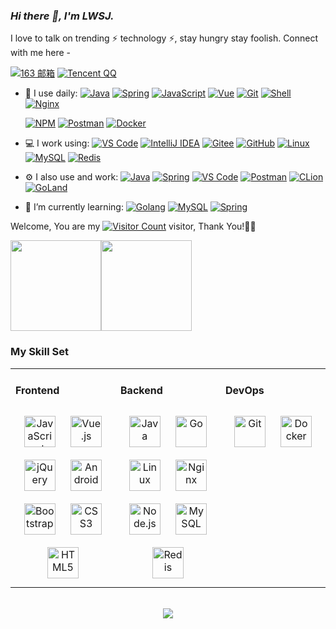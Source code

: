 <link rel="stylesheet" type="text/css" href="./beautiful.css">

### _Hi there 👋, I'm LWSJ._

I love to talk on trending ⚡ technology ⚡, stay hungry stay foolish. Connect with me here -

[![163 邮箱](https://img.shields.io/badge/-163%20Mail-FC1F1F?style=plastic&link=mailto:find_onepiece@163.com)](mailto:lzwgxust@163.com)
[![Tencent QQ](https://img.shields.io/badge/Tencent%23QQ-%2312B7F5?style=for-the-badge&logo=tencentqq&logoColor=white)](mailto:2898175301@qq.com)
<!-- [![WeChat](https://img.shields.io/badge/WeChat-07C160?logo=wechat&logoColor=white)](url) -->

- 🚀 I use daily:
  [![Java](https://img.shields.io/badge/java-%23ED8B00.svg?style=for-the-badge&logo=openjdk&logoColor=white)](https://www.lzwgxust.top/)
  [![Spring](https://img.shields.io/badge/spring-%236DB33F.svg?style=for-the-badge&logo=spring&logoColor=white)](https://www.lzwgxust.top/)
  [![JavaScript](https://img.shields.io/badge/JavaScript-000000?logo=JavaScript&logoColor=FFCA28)](https://www.lzwgxust.top/)
  [![Vue](https://img.shields.io/badge/Vue.js-35495E?logo=vue.js&logoColor=4FC08D)](https://www.lzwgxust.top/)
  [![Git](https://img.shields.io/badge/-Git-000000?logo=git&logoColor=FF7043)](https://www.lzwgxust.top/)
  [![Shell](https://img.shields.io/badge/-Shell-4EC422?logo=Shell&logoColor=FF7043)](https://www.lzwgxust.top/)
  [![Nginx](https://img.shields.io/badge/-Nginx-F6C915?logo=nginx&logoColor=029137)](https://www.lzwgxust.top/)
  <!-- [![Webpack](https://img.shields.io/badge/-webpack-2B3A42?logo=webpack&logoColor=75AFCC)](https://www.lzwgxust.top/) -->
  [![NPM](https://img.shields.io/badge/-NPM-2875E3?logo=npm&logoColor=029137)](https://www.lzwgxust.top/)
  [![Postman](https://img.shields.io/badge/-Postman-7A1FA2?logo=postman&logoColor=FC8019)](https://www.lzwgxust.top/)
  [![Docker](https://img.shields.io/badge/docker-20232A?logo=docker&logoColor=61DAFB)](https://www.lzwgxust.top/)
  <!-- [![Jenkins](https://img.shields.io/badge/-Jenkins-F6C915?logo=jenkins&logoColor=F16061)](https://www.lzwgxust.top/) -->

- 💻 I work using:
  [![VS Code](https://img.shields.io/badge/-VS%20Code-007ACC?style=plastic&logo=visual-studio-code)](https://www.lzwgxust.top/)
  [![IntelliJ IDEA](https://img.shields.io/badge/IntelliJIDEA-000000.svg?style=for-the-badge&logo=intellij-idea&logoColor=white)](https://www.lzwgxust.top/)
  [![Gitee](https://img.shields.io/badge/-Gitee-A80025?logo=gitee&logoColor=F16061)](https://www.lzwgxust.top/)
  [![GitHub](https://img.shields.io/badge/-GitHub-181717?style=plastic&logo=github)](https://www.lzwgxust.top/)
  [![Linux](https://img.shields.io/badge/-Linux-F16061?logo=linux&logoColor=000)](https://www.lzwgxust.top/)
  [![MySQL](https://img.shields.io/badge/mysql-%2300f.svg?style=for-the-badge&logo=mysql&logoColor=white)](https://www.lzwgxust.top/)
  [![Redis](https://img.shields.io/badge/redis-%23DD0031.svg?style=for-the-badge&logo=redis&logoColor=white)](https://www.lzwgxust.top/)

- ⚙️ I also use and work:
  [![Java](https://img.shields.io/badge/java-%23ED8B00.svg?style=for-the-badge&logo=openjdk&logoColor=white)](https://www.lzwgxust.top/)
  [![Spring](https://img.shields.io/badge/spring-%236DB33F.svg?style=for-the-badge&logo=spring&logoColor=white)](https://www.lzwgxust.top/)
  [![VS Code](https://img.shields.io/badge/-VS%20Code-007ACC?style=plastic&logo=visual-studio-code)](https://www.lzwgxust.top/)
  [![Postman](https://img.shields.io/badge/-Postman-7A1FA2?logo=postman&logoColor=FC8019)](https://www.lzwgxust.top/)
  [![CLion](https://img.shields.io/badge/CLion-black?style=for-the-badge&logo=clion&logoColor=white)](https://www.lzwgxust.top/)
  [![GoLand](https://img.shields.io/badge/-GoLand-000?logo=goland&logoColor=00ACC1)](https://www.lzwgxust.top/)


- 🌱 I’m currently learning:
  [![Golang](https://img.shields.io/badge/-Golang-02569B?logo=go&logoColor=00ACC1)](https://www.lzwgxust.top/)
  [![MySQL](https://img.shields.io/badge/mysql-%2300f.svg?style=for-the-badge&logo=mysql&logoColor=white)](https://www.lzwgxust.top/)
  [![Spring](https://img.shields.io/badge/spring-%236DB33F.svg?style=for-the-badge&logo=spring&logoColor=white)](https://www.lzwgxust.top/)


Welcome, You are my [![Visitor Count](https://profile-counter.glitch.me/Luozongwei/count.svg)](https://www.lzwgxust.top/) visitor, Thank You!🎉🎉

<!-- [![Top Langs](https://github-readme-stats.vercel.app/api/top-langs/?username=all-smile&theme=flag-india)](https://github.com/all-smile/github-readme-stats) -->

[<span><img src="https://github-readme-stats.vercel.app/api/top-langs/?username=Luozongwei&layout=compact" height=145/></span><span><img src="https://github-readme-stats.vercel.app/api?username=Luozongwei&count_private=true&show_icons=true" height=145/></span>](https://www.lzwgxust.top/)

<!--
<table border="0">
<tr>
<td valign="top">
<img src="https://github-readme-stats.vercel.app/api/top-langs/?username=all-smile&layout=compact" alt="Top Langs" height="160" />
</td>
<td valign="top">
<img src="https://github-readme-stats.vercel.app/api?username=all-smile&show_icons=true" alt="all-smile's GitHub stats" height="160" />
</td>
</tr>
</table>
-->

<!--
![Top Langs](https://github-readme-stats.vercel.app/api/top-langs/?username=all-smile&layout=compact)
![all-smile's GitHub stats](https://github-readme-stats.vercel.app/api?username=all-smile&show_icons=true)
-->

### My Skill Set
<table><tr><td valign="top" width="33%">



#### Frontend
<div align="center">
<img style="margin: 10px" src="https://profilinator.rishav.dev/skills-assets/javascript-original.svg" alt="JavaScript" height="50" />
<img style="margin: 10px" src="https://profilinator.rishav.dev/skills-assets/vuejs-original-wordmark.svg" alt="Vue.js" height="50" />
<!-- <img style="margin: 10px" src="https://profilinator.rishav.dev/skills-assets/react-original-wordmark.svg" alt="React" height="50" /> -->
<!-- <img style="margin: 10px" src="https://profilinator.rishav.dev/skills-assets/webpack-original.svg" alt="Webpack" height="50" /> -->
<img style="margin: 10px" src="https://profilinator.rishav.dev/skills-assets/jquery.png" alt="jQuery" height="50" />
<img style="margin: 10px" src="https://profilinator.rishav.dev/skills-assets/android-original-wordmark.svg" alt="Android" height="50" />
<!-- <img style="margin: 10px" src="https://profilinator.rishav.dev/skills-assets/sass-original.svg" alt="Sass" height="50" /> -->
<!-- <img style="margin: 10px" src="https://profilinator.rishav.dev/skills-assets/powershell.png" alt="PowerShell" height="50" /> -->
<!-- <img style="margin: 10px" src="https://profilinator.rishav.dev/skills-assets/redux-original.svg" alt="Redux" height="50" /> -->
<img style="margin: 10px" src="https://profilinator.rishav.dev/skills-assets/bootstrap-plain.svg" alt="Bootstrap" height="50" />
<img style="margin: 10px" src="https://profilinator.rishav.dev/skills-assets/css3-original-wordmark.svg" alt="CSS3" height="50" />
<img style="margin: 10px" src="https://profilinator.rishav.dev/skills-assets/html5-original-wordmark.svg" alt="HTML5" height="50" />
</div>


</td>
<td valign="top" width="33%">

#### Backend
<div align="center">
<img style="margin: 10px" src="https://profilinator.rishav.dev/skills-assets/java-original-wordmark.svg" alt="Java" height="50" /></a> 
<img style="margin: 10px" src="https://profilinator.rishav.dev/skills-assets/go-original.svg" alt="Go" height="50" />
<img style="margin: 10px" src="https://profilinator.rishav.dev/skills-assets/linux-original.svg" alt="Linux" height="50" />
<img style="margin: 10px" src="https://profilinator.rishav.dev/skills-assets/nginx-original.svg" alt="Nginx" height="50" />
<!-- <img style="margin: 10px" src="https://profilinator.rishav.dev/skills-assets/mongodb-original-wordmark.svg" alt="MongoDB" height="50" /> -->
<img style="margin: 10px" src="https://profilinator.rishav.dev/skills-assets/nodejs-original-wordmark.svg" alt="Node.js" height="50" />
<!-- <img style="margin: 10px" src="https://profilinator.rishav.dev/skills-assets/postgresql-original-wordmark.svg" alt="PostgreSQL" height="50" /> -->
<img style="margin: 10px" src="https://profilinator.rishav.dev/skills-assets/mysql-original-wordmark.svg" alt="MySQL" height="50" />
<img style="margin: 10px" src="https://profilinator.rishav.dev/skills-assets/redis-original-wordmark.svg" alt="Redis" height="50" />
</div>

</td>
<td valign="top" width="33%">

#### DevOps
<div align="center">
<!-- <img style="margin: 10px" src="https://profilinator.rishav.dev/skills-assets/kubernetes-icon.svg" alt="Kubernetes" height="50" /> -->
<img style="margin: 10px" src="https://profilinator.rishav.dev/skills-assets/git-scm-icon.svg" alt="Git" height="50" />
<!-- <img style="margin: 10px" src="https://profilinator.rishav.dev/skills-assets/jenkins-icon.svg" alt="Jenkins" height="50" /> -->
<img style="margin: 10px" src="https://profilinator.rishav.dev/skills-assets/docker-original-wordmark.svg" alt="Docker" height="50" />
<!-- <img style="margin: 10px" src="https://profilinator.rishav.dev/skills-assets/gitlab.svg" alt="GitLab" height="50" /> -->
</div>
</td>
</tr>
</table>

<br/>
<div align="center">
  <a href="https://raw.githubusercontent.com/all-smile/nav/master/static/images/buymeacoffee.jpg" target="_blank" style="display: inline-block;">
    <img
        src="https://img.shields.io/badge/Donate-Buy%20Me%20A%20Coffee-orange.svg?style=flat-square"
        align="center"
    />
  </a>
</div>
